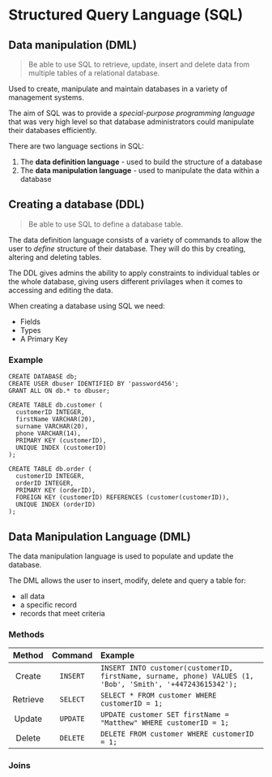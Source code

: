 # Structured Query Language (SQL)

## Data manipulation (DML)

> Be able to use SQL to retrieve, update, insert and
> delete data from multiple tables of a relational
> database.

Used to create, manipulate and maintain databases in a variety of management systems.

The aim of SQL was to provide a *special-purpose programming language* that was very high level so that database administrators could manipulate their databases efficiently.

There are two language sections in SQL:

1. The **data definition language** - used to build the structure of a database
2. The **data manipulation language** - used to manipulate the data within a database

## Creating a database (DDL)

> Be able to use SQL to define a database table.

The data definition language consists of a variety of commands to allow the user to 
*define* structure of their database. 
They will do this by creating, altering and deleting tables.

The DDL gives admins the ability to apply constraints to individual tables or the whole database, 
giving users different privilages when it comes to accessing and editing the data.

When creating a database using SQL we need:
* Fields
* Types
* A Primary Key

### Example

```
CREATE DATABASE db;
CREATE USER dbuser IDENTIFIED BY 'password456';
GRANT ALL ON db.* to dbuser;

CREATE TABLE db.customer (
  customerID INTEGER,
  firstName VARCHAR(20),
  surname VARCHAR(20),
  phone VARCHAR(14),
  PRIMARY KEY (customerID),
  UNIQUE INDEX (customerID)
);

CREATE TABLE db.order (
  customerID INTEGER,
  orderID INTEGER,
  PRIMARY KEY (orderID),
  FOREIGN KEY (customerID) REFERENCES (customer(customerID)),
  UNIQUE INDEX (orderID)
);
```
## Data Manipulation Language (DML)

The data manipulation language is used to populate and update the database. 

The DML allows the user to insert, modify, delete and query a table for:
* all data
* a specific record
* records that meet criteria

### Methods

| Method | Command | Example |
| :----: | :-----: | :------ |
| Create | `INSERT` | `INSERT INTO customer(customerID, firstName, surname, phone) VALUES (1, 'Bob', 'Smith', '+447243615342');`|
| Retrieve | `SELECT` | `SELECT * FROM customer WHERE customerID = 1;` |
| Update | `UPDATE` | `UPDATE customer SET firstName = "Matthew" WHERE customerID = 1;` |
| Delete | `DELETE` | `DELETE FROM customer WHERE customerID = 1;` |

### Joins

